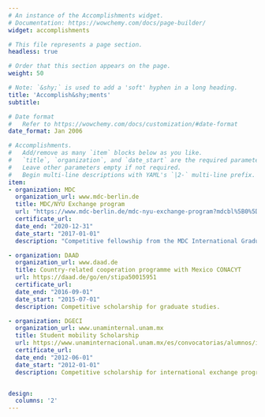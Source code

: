 ```yaml
---
# An instance of the Accomplishments widget.
# Documentation: https://wowchemy.com/docs/page-builder/
widget: accomplishments

# This file represents a page section.
headless: true

# Order that this section appears on the page.
weight: 50

# Note: `&shy;` is used to add a 'soft' hyphen in a long heading.
title: 'Accomplish&shy;ments'
subtitle:

# Date format
#   Refer to https://wowchemy.com/docs/customization/#date-format
date_format: Jan 2006

# Accomplishments.
#   Add/remove as many `item` blocks below as you like.
#   `title`, `organization`, and `date_start` are the required parameters.
#   Leave other parameters empty if not required.
#   Begin multi-line descriptions with YAML's `|2-` multi-line prefix.
item:
- organization: MDC
  organization_url: www.mdc-berlin.de
  title: MDC/NYU Exchange program
  url: "https://www.mdc-berlin.de/mdc-nyu-exchange-program?mdcbl%5B0%5D=/bimsb%23t-phdexchange&mdcbl%5B1%5D=/mdc-nyu-exchange-program%23t-phdexchange&mdctl=1&mdcou=68130&mdcot=4&mdcbv=vutorSXW5TBK6bJVMl9k_I4cr1UZYb1PTkzTsToOtc8"
  certificate_url: 
  date_end: "2020-12-31"
  date_start: "2017-01-01"
  description: "Competitive fellowship from the MDC International Graduate School"

- organization: DAAD
  organization_url: www.daad.de
  title: Country-related cooperation programme with Mexico CONACYT
  url: https://daad.de/go/en/stipa50015951
  certificate_url: 
  date_end: "2016-09-01"
  date_start: "2015-07-01"
  description: Competitive scholarship for graduate studies.

- organization: DGECI
  organization_url: www.unaminternal.unam.mx
  title: Student mobility Scholarship
  url: https://www.unaminternacional.unam.mx/es/convocatorias/alumnos/internas/dgeci-movilidad-estudiantil
  certificate_url: 
  date_end: "2012-06-01"
  date_start: "2012-01-01"
  description: Competitive scholarship for international exchange program with the University of Groningen.


design:
  columns: '2' 
---
```

